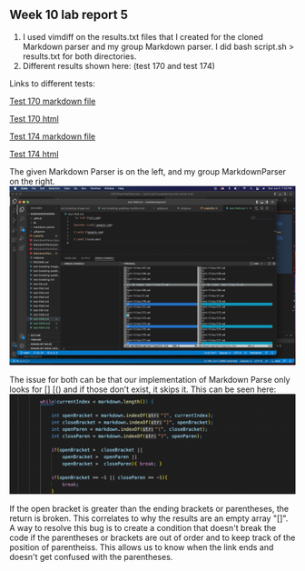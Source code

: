 ## Week 10 lab report 5
1. I used vimdiff on the results.txt files that I created for the cloned Markdown parser and my group Markdown parser. I did bash script.sh > results.txt for both directories. 
2. Different results shown here: (test 170 and test 174)



Links to different tests:


[Test 170 markdown file](https://github.com/nidhidhamnani/markdown-parser/blob/main/test-files/170.md)


[Test 170 html](https://github.com/nidhidhamnani/markdown-parser/blob/main/test-files/170.html.test)


[Test 174 markdown file](https://github.com/nidhidhamnani/markdown-parser/blob/main/test-files/174.md)


[Test 174 html](https://github.com/nidhidhamnani/markdown-parser/blob/main/test-files/174.html.test)



The given Markdown Parser is on the left, and my group MarkdownParser on the right. 
![Image](vimdiff.png)



The issue for both can be that our implementation of Markdown Parse only looks for [] [() and if those don’t exist, it skips it. 
This can be seen here: 
![Image](problem.png)

If the open bracket is greater than the ending brackets or parentheses, the return is broken. This correlates to why the results are an empty array "[]". 
A way to resolve this bug is to create a condition that doesn't break the code if the parentheses or brackets are out of order and to keep track of the position of parentheiss. This allows us to know when the link ends and doesn't get confused with the parentheses.
